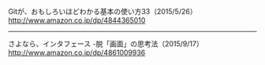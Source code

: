 

Gitが、おもしろいほどわかる基本の使い方33（2015/5/26）  
<http://www.amazon.co.jp/dp/4844365010>

---

さよなら、インタフェース -脱「画面」の思考法（2015/9/17）  
<http://www.amazon.co.jp/dp/4861009936>






